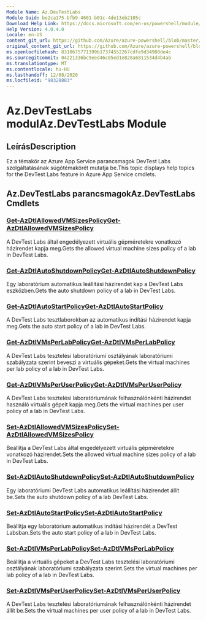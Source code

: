 ```yaml
---
Module Name: Az.DevTestLabs
Module Guid: be2ca175-bfb9-4601-b01c-4de13eb2105c
Download Help Link: https://docs.microsoft.com/en-us/powershell/module/az.devtestlabs
Help Version: 4.0.4.0
Locale: en-US
content_git_url: https://github.com/Azure/azure-powershell/blob/master/src/DevTestLabs/DevTestLabs/help/Az.DevTestLabs.md
original_content_git_url: https://github.com/Azure/azure-powershell/blob/master/src/DevTestLabs/DevTestLabs/help/Az.DevTestLabs.md
ms.openlocfilehash: 8310675771399b17374552267cdfe9d34988de4c
ms.sourcegitcommit: 04221336bc9eed46c05ed1e828a6811534d4b4ab
ms.translationtype: MT
ms.contentlocale: hu-HU
ms.lasthandoff: 12/08/2020
ms.locfileid: "98328883"
---
```

# <span data-ttu-id="2a16b-101">Az.DevTestLabs modul</span><span class="sxs-lookup"><span data-stu-id="2a16b-101">Az.DevTestLabs Module</span></span>
## <span data-ttu-id="2a16b-102">Leírás</span><span class="sxs-lookup"><span data-stu-id="2a16b-102">Description</span></span>
<span data-ttu-id="2a16b-103">Ez a témakör az Azure App Service parancsmagok DevTest Labs szolgáltatásának súgótémakörét mutatja be.</span><span class="sxs-lookup"><span data-stu-id="2a16b-103">This topic displays help topics for the DevTest Labs feature in Azure App Service cmdlets.</span></span>

## <span data-ttu-id="2a16b-104">Az.DevTestLabs parancsmagok</span><span class="sxs-lookup"><span data-stu-id="2a16b-104">Az.DevTestLabs Cmdlets</span></span>
### [<span data-ttu-id="2a16b-105">Get-AzDtlAllowedVMSizesPolicy</span><span class="sxs-lookup"><span data-stu-id="2a16b-105">Get-AzDtlAllowedVMSizesPolicy</span></span>](Get-AzDtlAllowedVMSizesPolicy.md)
<span data-ttu-id="2a16b-106">A DevTest Labs által engedélyezett virtuális gépméretekre vonatkozó házirendet kapja meg.</span><span class="sxs-lookup"><span data-stu-id="2a16b-106">Gets the allowed virtual machine sizes policy of a lab in DevTest Labs.</span></span>

### [<span data-ttu-id="2a16b-107">Get-AzDtlAutoShutdownPolicy</span><span class="sxs-lookup"><span data-stu-id="2a16b-107">Get-AzDtlAutoShutdownPolicy</span></span>](Get-AzDtlAutoShutdownPolicy.md)
<span data-ttu-id="2a16b-108">Egy laboratórium automatikus leállítási házirendet kap a DevTest Labs eszközben.</span><span class="sxs-lookup"><span data-stu-id="2a16b-108">Gets the auto shutdown policy of a lab in DevTest Labs.</span></span>

### [<span data-ttu-id="2a16b-109">Get-AzDtlAutoStartPolicy</span><span class="sxs-lookup"><span data-stu-id="2a16b-109">Get-AzDtlAutoStartPolicy</span></span>](Get-AzDtlAutoStartPolicy.md)
<span data-ttu-id="2a16b-110">A DevTest Labs tesztlaborokban az automatikus indítási házirendet kapja meg.</span><span class="sxs-lookup"><span data-stu-id="2a16b-110">Gets the auto start policy of a lab in DevTest Labs.</span></span>

### [<span data-ttu-id="2a16b-111">Get-AzDtlVMsPerLabPolicy</span><span class="sxs-lookup"><span data-stu-id="2a16b-111">Get-AzDtlVMsPerLabPolicy</span></span>](Get-AzDtlVMsPerLabPolicy.md)
<span data-ttu-id="2a16b-112">A DevTest Labs tesztelési laboratóriumi osztályának laboratóriumi szabályzata szerint beveszi a virtuális gépeket.</span><span class="sxs-lookup"><span data-stu-id="2a16b-112">Gets the virtual machines per lab policy of a lab in DevTest Labs.</span></span>

### [<span data-ttu-id="2a16b-113">Get-AzDtlVMsPerUserPolicy</span><span class="sxs-lookup"><span data-stu-id="2a16b-113">Get-AzDtlVMsPerUserPolicy</span></span>](Get-AzDtlVMsPerUserPolicy.md)
<span data-ttu-id="2a16b-114">A DevTest Labs tesztelési laboratóriumának felhasználónkénti házirendet használó virtuális gépeit kapja meg.</span><span class="sxs-lookup"><span data-stu-id="2a16b-114">Gets the virtual machines per user policy of a lab in DevTest Labs.</span></span>

### [<span data-ttu-id="2a16b-115">Set-AzDtlAllowedVMSizesPolicy</span><span class="sxs-lookup"><span data-stu-id="2a16b-115">Set-AzDtlAllowedVMSizesPolicy</span></span>](Set-AzDtlAllowedVMSizesPolicy.md)
<span data-ttu-id="2a16b-116">Beállítja a DevTest Labs által engedélyezett virtuális gépméretekre vonatkozó házirendet.</span><span class="sxs-lookup"><span data-stu-id="2a16b-116">Sets the allowed virtual machine sizes policy of a lab in DevTest Labs.</span></span>

### [<span data-ttu-id="2a16b-117">Set-AzDtlAutoShutdownPolicy</span><span class="sxs-lookup"><span data-stu-id="2a16b-117">Set-AzDtlAutoShutdownPolicy</span></span>](Set-AzDtlAutoShutdownPolicy.md)
<span data-ttu-id="2a16b-118">Egy laboratóriumi DevTest Labs automatikus leállítási házirendet állít be.</span><span class="sxs-lookup"><span data-stu-id="2a16b-118">Sets the auto shutdown policy of a lab DevTest Labs.</span></span>

### [<span data-ttu-id="2a16b-119">Set-AzDtlAutoStartPolicy</span><span class="sxs-lookup"><span data-stu-id="2a16b-119">Set-AzDtlAutoStartPolicy</span></span>](Set-AzDtlAutoStartPolicy.md)
<span data-ttu-id="2a16b-120">Beállítja egy laboratórium automatikus indítási házirendét a DevTest Labsban.</span><span class="sxs-lookup"><span data-stu-id="2a16b-120">Sets the auto start policy of a lab in DevTest Labs.</span></span>

### [<span data-ttu-id="2a16b-121">Set-AzDtlVMsPerLabPolicy</span><span class="sxs-lookup"><span data-stu-id="2a16b-121">Set-AzDtlVMsPerLabPolicy</span></span>](Set-AzDtlVMsPerLabPolicy.md)
<span data-ttu-id="2a16b-122">Beállítja a virtuális gépeket a DevTest Labs tesztelési laboratóriumi osztályának laboratóriumi szabályzata szerint.</span><span class="sxs-lookup"><span data-stu-id="2a16b-122">Sets the virtual machines per lab policy of a lab in DevTest Labs.</span></span>

### [<span data-ttu-id="2a16b-123">Set-AzDtlVMsPerUserPolicy</span><span class="sxs-lookup"><span data-stu-id="2a16b-123">Set-AzDtlVMsPerUserPolicy</span></span>](Set-AzDtlVMsPerUserPolicy.md)
<span data-ttu-id="2a16b-124">A DevTest Labs tesztelési laboratóriumának felhasználónkénti házirendet állít be.</span><span class="sxs-lookup"><span data-stu-id="2a16b-124">Sets the virtual machines per user policy of a lab in DevTest Labs.</span></span>

